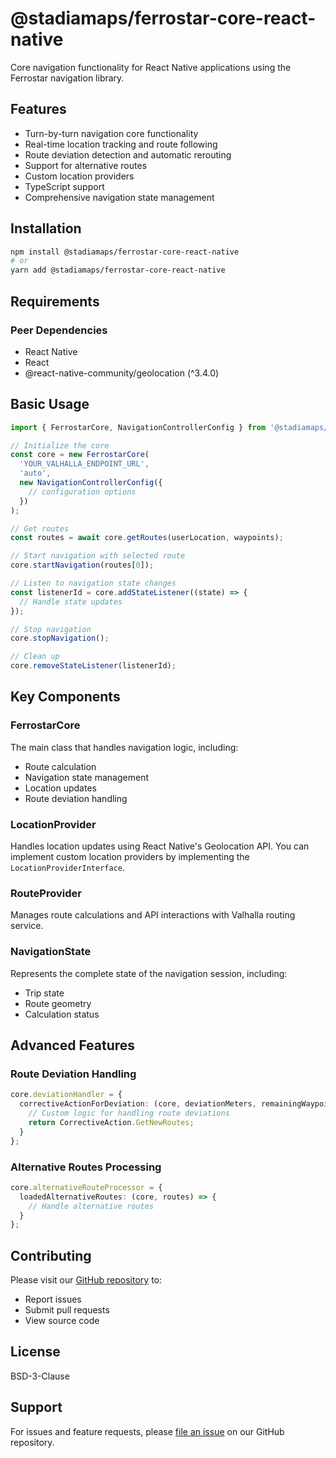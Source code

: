 # @stadiamaps/ferrostar-core-react-native

Core navigation functionality for React Native applications using the Ferrostar navigation library.

## Features

- Turn-by-turn navigation core functionality
- Real-time location tracking and route following
- Route deviation detection and automatic rerouting
- Support for alternative routes
- Custom location providers
- TypeScript support
- Comprehensive navigation state management

## Installation

```bash
npm install @stadiamaps/ferrostar-core-react-native
# or
yarn add @stadiamaps/ferrostar-core-react-native
```

## Requirements

### Peer Dependencies
- React Native
- React
- @react-native-community/geolocation (^3.4.0)

## Basic Usage

```typescript
import { FerrostarCore, NavigationControllerConfig } from '@stadiamaps/ferrostar-core-react-native';

// Initialize the core
const core = new FerrostarCore(
  'YOUR_VALHALLA_ENDPOINT_URL',
  'auto',
  new NavigationControllerConfig({
    // configuration options
  })
);

// Get routes
const routes = await core.getRoutes(userLocation, waypoints);

// Start navigation with selected route
core.startNavigation(routes[0]);

// Listen to navigation state changes
const listenerId = core.addStateListener((state) => {
  // Handle state updates
});

// Stop navigation
core.stopNavigation();

// Clean up
core.removeStateListener(listenerId);
```

## Key Components

### FerrostarCore

The main class that handles navigation logic, including:
- Route calculation
- Navigation state management
- Location updates
- Route deviation handling

### LocationProvider

Handles location updates using React Native's Geolocation API. You can implement custom location providers by implementing the `LocationProviderInterface`.

### RouteProvider

Manages route calculations and API interactions with Valhalla routing service.

### NavigationState

Represents the complete state of the navigation session, including:
- Trip state
- Route geometry
- Calculation status

## Advanced Features

### Route Deviation Handling

```typescript
core.deviationHandler = {
  correctiveActionForDeviation: (core, deviationMeters, remainingWaypoints) => {
    // Custom logic for handling route deviations
    return CorrectiveAction.GetNewRoutes;
  }
};
```

### Alternative Routes Processing

```typescript
core.alternativeRouteProcessor = {
  loadedAlternativeRoutes: (core, routes) => {
    // Handle alternative routes
  }
};
```

## Contributing

Please visit our [GitHub repository](https://github.com/stadiamaps/ferrostar) to:
- Report issues
- Submit pull requests
- View source code

## License

BSD-3-Clause

## Support

For issues and feature requests, please [file an issue](https://github.com/stadiamaps/ferrostar/issues) on our GitHub repository.
